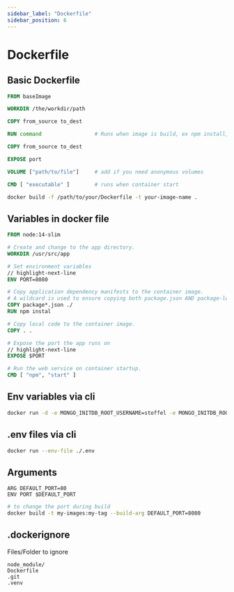 ```yaml
---
sidebar_label: "Dockerfile"
sidebar_position: 6
---
```


# Dockerfile

## Basic Dockerfile

```dockerfile
FROM baseImage

WORKDIR /the/workdir/path

COPY from_source to_dest

RUN command                 # Runs when image is build, ex npm install, apt install, pip install

COPY from_source to_dest

EXPOSE port

VOLUME ["path/to/file"]     # add if you need anonymous volumes

CMD [ "executable" ]        # runs when container start
```

```bash
docker build -f /path/to/your/Dockerfile -t your-image-name .
```

## Variables in docker file

```dockerfile
FROM node:14-slim

# Create and change to the app directory.
WORKDIR /usr/src/app

# Set environment variables
// highlight-next-line
ENV PORT=8080

# Copy application dependency manifests to the container image.
# A wildcard is used to ensure copying both package.json AND package-lock.json (if available).
COPY package*.json ./
RUN npm instal

# Copy local code to the container image.
COPY . .

# Expose the port the app runs on
// highlight-next-line
EXPOSE $PORT

# Run the web service on container startup.
CMD [ "npm", "start" ]
```

## Env variables via cli

```bash
docker run -d -e MONGO_INITDB_ROOT_USERNAME=stoffel -e MONGO_INITDB_ROOT_PASSWORD=secret mongo:latest
```

## .env files via cli

```bash
docker run --env-file ./.env
```

## Arguments

```docker
ARG DEFAULT_PORT=80
ENV PORT $DEFAULT_PORT
```

```bash
# to change the port during build
docker build -t my-images:my-tag --build-arg DEFAULT_PORT=8080
```

## .dockerignore

Files/Folder to ignore

```docker
node_module/
Dockerfile
.git
.venv
```
